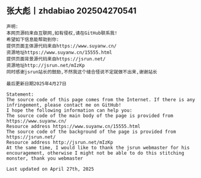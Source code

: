 张大彪丨zhdabiao 202504270541
-------------------------------------------------------------------
    声明:
    本网页源码来自互联网,如有侵权,请在GitHub联系我!
    希望如下信息能帮助到你:
    提供页面主体源代码来自https://www.suyanw.cn/
    资源地址https://www.suyanw.cn/15555.html
    提供页面背景源代码来自https://jsrun.net/
    资源地址http://jsrun.net/mIzKp
    同时感谢jsrun站长的鼓励,不然我这个缝合怪说不定就做不出来,谢谢站长

    最后更新日期2025年4月27日

    Statement:
    The source code of this page comes from the Internet. If there is any infringement, please contact me on GitHub!
    I hope the following information can help you:
    The source code of the main body of the page is provided from https://www.suyanw.cn/
    Resource address https://www.suyanw.cn/15555.html
    The source code of the background of the page is provided from https://jsrun.net/
    Resource address http://jsrun.net/mIzKp
    At the same time, I would like to thank the jsrun webmaster for his encouragement, otherwise I might not be able to do this stitching monster, thank you webmaster

    Last updated on April 27th, 2025

